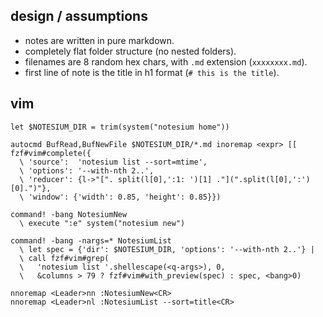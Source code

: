 ## design / assumptions

- notes are written in pure markdown.
- completely flat folder structure (no nested folders).
- filenames are 8 random hex chars, with `.md` extension (`xxxxxxxx.md`).
- first line of note is the title in h1 format (`# this is the title`).

## vim

```vim
let $NOTESIUM_DIR = trim(system("notesium home"))

autocmd BufRead,BufNewFile $NOTESIUM_DIR/*.md inoremap <expr> [[ fzf#vim#complete({
  \ 'source':  'notesium list --sort=mtime',
  \ 'options': '--with-nth 2..',
  \ 'reducer': {l->"[". split(l[0],':1: ')[1] ."](".split(l[0],':')[0].")"},
  \ 'window': {'width': 0.85, 'height': 0.85}})

command! -bang NotesiumNew
  \ execute ":e" system("notesium new")

command! -bang -nargs=* NotesiumList
  \ let spec = {'dir': $NOTESIUM_DIR, 'options': '--with-nth 2..'} |
  \ call fzf#vim#grep(
  \   'notesium list '.shellescape(<q-args>), 0,
  \   &columns > 79 ? fzf#vim#with_preview(spec) : spec, <bang>0)

nnoremap <Leader>nn :NotesiumNew<CR>
nnoremap <Leader>nl :NotesiumList --sort=title<CR>
```

